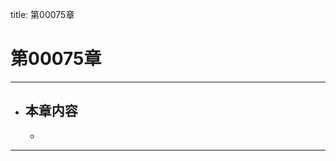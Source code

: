 title: 第00075章
# 第00075章
-------------------------------------------------
- 本章内容
    - 
    - 
-------------------------------------------------
